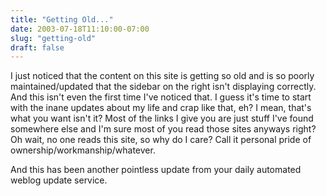 ```yaml
---
title: "Getting Old..."
date: 2003-07-18T11:10:00-07:00
slug: "getting-old"
draft: false
---
```

I just noticed that the content on this site is getting so old and is so poorly maintained/updated that the sidebar on the right isn't displaying correctly. And this isn't even the first time I've noticed that. I guess it's time to start with the inane updates about my life and crap like that, eh? I mean, that's what you want isn't it? Most of the links I give you are just stuff I've found somewhere else and I'm sure most of you read those sites anyways right? Oh wait, no one reads this site, so why do I care? Call it personal pride of ownership/workmanship/whatever.

And this has been another pointless update from your daily automated weblog update service.
